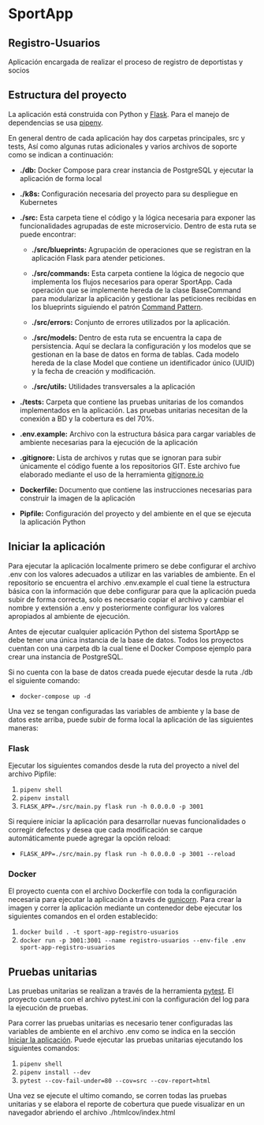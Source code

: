 # SportApp

## Registro-Usuarios

Aplicación encargada de realizar el proceso de registro de deportistas y socios

## Estructura del proyecto

La aplicación está construida con Python y [Flask](https://flask.palletsprojects.com/en/3.0.x/). Para el manejo de dependencias se usa [pipenv](https://pipenv-es.readthedocs.io/es/latest/).

En general dentro de cada aplicación hay dos carpetas principales, src y tests, Así como algunas rutas adicionales y varios archivos de soporte como se indican a continuación:

- **./db:** Docker Compose para crear instancia de PostgreSQL y ejecutar la aplicación de forma local

- **./k8s:** Configuración necesaria del proyecto para su despliegue en Kubernetes

- **./src:** Esta carpeta tiene el código y la lógica necesaria para exponer las funcionalidades agrupadas de este microservicio. Dentro de esta ruta se puede encontrar:

  - **./src/blueprints:** Agrupación de operaciones que se registran en la aplicación Flask para atender peticiones.

  - **./src/commands:** Esta carpeta contiene la lógica de negocio que implementa los flujos necesarios para operar SportApp. Cada operación que se implemente hereda de la clase BaseCommand para modularizar la aplicación y gestionar las peticiones recibidas en los blueprints siguiendo el patrón [Command Pattern](https://en.wikipedia.org/wiki/Command_pattern).

  - **./src/errors:** Conjunto de errores utilizados por la aplicación.

  - **./src/models:** Dentro de esta ruta se encuentra la capa de persistencia. Aquí se declara la configuración y los modelos que se gestionan en la base de datos en forma de tablas. Cada modelo hereda de la clase Model que contiene un identificador único (UUID) y la fecha de creación y modificación.

  - **./src/utils:** Utilidades transversales a la aplicación

- **./tests:** Carpeta que contiene las pruebas unitarias de los comandos implementados en la aplicación. Las pruebas unitarias necesitan de la conexión a BD y la cobertura es del 70%.

- **.env.example:** Archivo con la estructura básica para cargar variables de ambiente necesarias para la ejecución de la aplicación

- **.gitignore:** Lista de archivos y rutas que se ignoran para subir únicamente el código fuente a los repositorios GIT. Este archivo fue elaborado mediante el uso de la herramienta [gitignore.io](https://www.toptal.com/developers/gitignore)

- **Dockerfile:** Documento que contiene las instrucciones necesarias para construir la imagen de la aplicación

- **Pipfile:** Configuración del proyecto y del ambiente en el que se ejecuta la aplicación Python

## Iniciar la aplicación

Para ejecutar la aplicación localmente primero se debe configurar el archivo .env con los valores adecuados a utilizar en las variables de ambiente. En el repositorio se encuentra el archivo .env.example el cual tiene la estructura básica con la información que debe configurar para que la aplicación pueda subir de forma correcta, solo es necesario copiar el archivo y cambiar el nombre y extensión a .env y posteriormente configurar los valores apropiados al ambiente de ejecución.

Antes de ejecutar cualquier aplicación Python del sistema SportApp se debe tener una única instancia de la base de datos. Todos los proyectos cuentan con una carpeta db la cual tiene el Docker Compose ejemplo para crear una instancia de PostgreSQL.

Si no cuenta con la base de datos creada puede ejecutar desde la ruta ./db el siguiente comando:

- `docker-compose up -d`

Una vez se tengan configuradas las variables de ambiente y la base de datos este arriba, puede subir de forma local la aplicación de las siguientes maneras:

### Flask

Ejecutar los siguientes comandos desde la ruta del proyecto a nivel del archivo Pipfile:

1. `pipenv shell`
2. `pipenv install`
3. `FLASK_APP=./src/main.py flask run -h 0.0.0.0 -p 3001`

Si requiere iniciar la aplicación para desarrollar nuevas funcionalidades o corregir defectos y desea que cada modificación se carque automáticamente puede agregar la opción reload:

- `FLASK_APP=./src/main.py flask run -h 0.0.0.0 -p 3001 --reload`

### Docker

El proyecto cuenta con el archivo Dockerfile con toda la configuración necesaria para ejecutar la aplicación a través de [gunicorn](https://flask.palletsprojects.com/en/3.0.x/deploying/gunicorn/). Para crear la imagen y correr la aplicación mediante un contenedor debe ejecutar los siguientes comandos en el orden establecido:

1. `docker build . -t sport-app-registro-usuarios`
2. `docker run -p 3001:3001 --name registro-usuarios --env-file .env sport-app-registro-usuarios`

## Pruebas unitarias

Las pruebas unitarias se realizan a través de la herramienta [pytest](https://docs.pytest.org/en/8.0.x/). El proyecto cuenta con el archivo pytest.ini con la configuración del log para la ejecución de pruebas.

Para correr las pruebas unitarias es necesario tener configuradas las variables de ambiente en el archivo .env como se indica en la sección [Iniciar la aplicación](#iniciar-la-aplicación). Puede ejecutar las pruebas unitarias ejecutando los siguientes comandos:

1. `pipenv shell`
2. `pipenv install --dev`
3. `pytest --cov-fail-under=80 --cov=src --cov-report=html`

Una vez se ejecute el ultimo comando, se corren todas las pruebas unitarias y se elabora el reporte de cobertura que puede visualizar en un navegador abriendo el archivo ./htmlcov/index.html